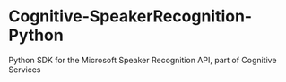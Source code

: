 # Cognitive-SpeakerRecognition-Python
Python SDK for the Microsoft Speaker Recognition API, part of Cognitive Services
